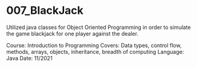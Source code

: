 # 007_BlackJack
Utilized java classes for Object Oriented Programming in order to simulate the game blackjack for one player against the dealer. 

Course: Introduction to Programming
Covers: Data types, control flow, methods, arrays, objects, inheritance, breadth of computing
Language: Java
Date: 11/2021
